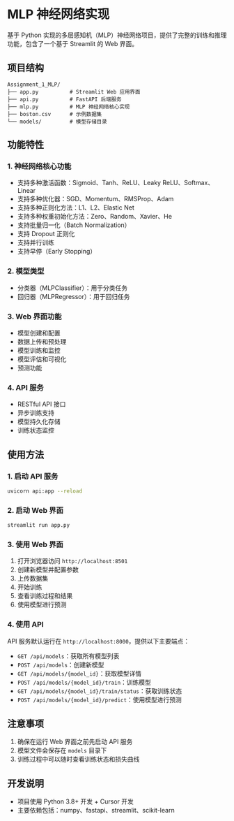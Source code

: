 # MLP 神经网络实现
基于 Python 实现的多层感知机（MLP）神经网络项目，提供了完整的训练和推理功能，包含了一个基于 Streamlit 的 Web 界面。

## 项目结构

```
Assignment_1_MLP/
├── app.py          # Streamlit Web 应用界面
├── api.py          # FastAPI 后端服务
├── mlp.py          # MLP 神经网络核心实现
├── boston.csv      # 示例数据集
└── models/         # 模型存储目录
```

## 功能特性

### 1. 神经网络核心功能
- 支持多种激活函数：Sigmoid、Tanh、ReLU、Leaky ReLU、Softmax、Linear
- 支持多种优化器：SGD、Momentum、RMSProp、Adam
- 支持多种正则化方法：L1、L2、Elastic Net
- 支持多种权重初始化方法：Zero、Random、Xavier、He
- 支持批量归一化（Batch Normalization）
- 支持 Dropout 正则化
- 支持并行训练
- 支持早停（Early Stopping）

### 2. 模型类型
- 分类器（MLPClassifier）：用于分类任务
- 回归器（MLPRegressor）：用于回归任务

### 3. Web 界面功能
- 模型创建和配置
- 数据上传和预处理
- 模型训练和监控
- 模型评估和可视化
- 预测功能

### 4. API 服务
- RESTful API 接口
- 异步训练支持
- 模型持久化存储
- 训练状态监控

## 使用方法

### 1. 启动 API 服务
```bash
uvicorn api:app --reload
```

### 2. 启动 Web 界面
```bash
streamlit run app.py
```

### 3. 使用 Web 界面
1. 打开浏览器访问 `http://localhost:8501`
2. 创建新模型并配置参数
3. 上传数据集
4. 开始训练
5. 查看训练过程和结果
6. 使用模型进行预测

### 4. 使用 API
API 服务默认运行在 `http://localhost:8000`，提供以下主要端点：
- `GET /api/models`：获取所有模型列表
- `POST /api/models`：创建新模型
- `GET /api/models/{model_id}`：获取模型详情
- `POST /api/models/{model_id}/train`：训练模型
- `GET /api/models/{model_id}/train/status`：获取训练状态
- `POST /api/models/{model_id}/predict`：使用模型进行预测

## 注意事项

1. 确保在运行 Web 界面之前先启动 API 服务
2. 模型文件会保存在 `models` 目录下
3. 训练过程中可以随时查看训练状态和损失曲线

## 开发说明
- 项目使用 Python 3.8+ 开发 + Cursor 开发
- 主要依赖包括：numpy、fastapi、streamlit、scikit-learn